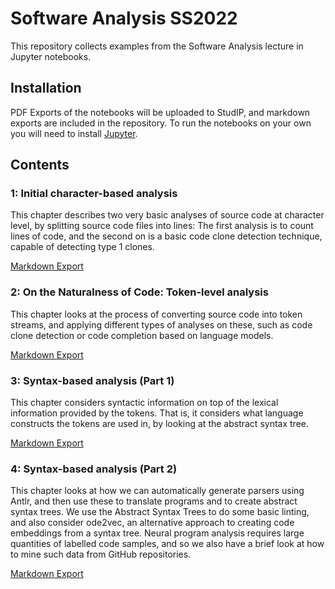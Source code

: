 # Software Analysis SS2022

This repository collects examples from the Software Analysis lecture in
Jupyter notebooks. 

## Installation

PDF Exports of the notebooks will be uploaded to StudIP, and markdown
exports are included in the repository. To run the notebooks on your own you
will need to install [Jupyter](https://jupyter.org/install).

## Contents

### 1: Initial character-based analysis

This chapter describes two very basic analyses of source code at character
level, by splitting source code files into lines: The first analysis is to
count lines of code, and the second on is a basic code clone detection
technique, capable of detecting type 1 clones.

[Markdown Export](rendered/1%20Analysis%20Basics.md)


### 2: On the Naturalness of Code: Token-level analysis

This chapter looks at the process of converting source code into token streams, 
and applying different types of analyses on these, such as code clone detection
or code completion based on language models. 

[Markdown Export](rendered/2%20Naturalness%20of%20Code.md)


### 3: Syntax-based analysis (Part 1)

This chapter considers syntactic information on top of the lexical
information provided by the tokens. That is, it considers what language
constructs the tokens are used in, by looking at the abstract syntax tree.

[Markdown Export](rendered/3%20Syntax-based%20Analysis.md)


### 4: Syntax-based analysis (Part 2)

This chapter looks at how we can automatically generate parsers using Antlr,
and then use these to translate programs and to create abstract syntax
trees. We use the Abstract Syntax Trees to do some basic linting, and also 
consider ode2vec, an alternative approach to creating code embeddings from a 
syntax tree. Neural program analysis requires large quantities of labelled
code samples, and so we also have a brief look at how to mine such data from
GitHub repositories.

[Markdown Export](rendered/4%20Syntax-based%20Analysis%20Part%202.md)

